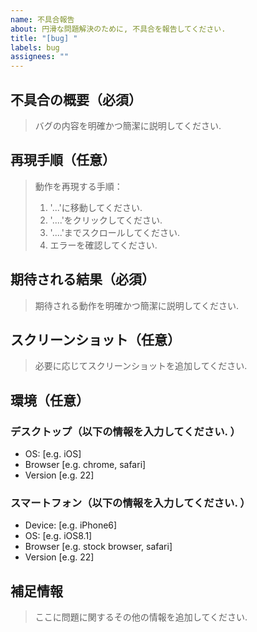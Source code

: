 ```yaml
---
name: 不具合報告
about: 円滑な問題解決のために, 不具合を報告してください.
title: "[bug] "
labels: bug
assignees: ""
---
```


## 不具合の概要（必須）

> バグの内容を明確かつ簡潔に説明してください.

## 再現手順（任意）

> 動作を再現する手順：
>
> 1. '...'に移動してください.
> 2. '....'をクリックしてください.
> 3. '....'までスクロールしてください.
> 4. エラーを確認してください.

## 期待される結果（必須）

> 期待される動作を明確かつ簡潔に説明してください.

## スクリーンショット（任意）

> 必要に応じてスクリーンショットを追加してください.

## 環境（任意）

### デスクトップ（以下の情報を入力してください. ）

- OS: [e.g. iOS]
- Browser [e.g. chrome, safari]
- Version [e.g. 22]

### スマートフォン（以下の情報を入力してください. ）

- Device: [e.g. iPhone6]
- OS: [e.g. iOS8.1]
- Browser [e.g. stock browser, safari]
- Version [e.g. 22]

## 補足情報

> ここに問題に関するその他の情報を追加してください.
